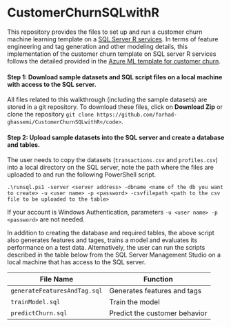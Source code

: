# CustomerChurnSQLwithR
This repository provides the files to set up and run a customer churn machine learning template on a [SQL Server R services](https://msdn.microsoft.com/en-us/library/mt604845.aspx). In terms of feature engineering and tag generation and other modeling details, this implementation of the customer churn template on
SQL server R services follows the detailed provided in the [Azure ML template for customer churn](http://gallery.cortanaanalytics.com/Collection/Retail-Customer-Churn-Prediction-Template-1?share=1).  

#### Step 1: Download sample datasets and SQL script files on a local machine with access to the SQL server.
All files related to this walkthrough (including the sample datasets) are stored in a git repository. To download these files, click on **Download Zip** or clone the repository `git clone https://github.com/farhad-ghassemi/CustomerChurnSQLwithR</code>`.

#### Step 2: Upload sample datasets into the SQL server and create a database and tables.
The user needs to copy the datasets (`transactions.csv` and `profiles.csv`) into a local directory on the SQL server, note the path where the files are uploaded to and run the following PowerShell script.

```
.\runsql.ps1 -server <server address> -dbname <name of the db you want to create> -u <user name> -p <password> -csvfilepath <path to the csv file to be uploaded to the table>
```

If your account is Windows Authentication, parameters `-u <user name> -p <password>` are not needed. 

In addition to creating the database and 
required tables, the above script also generates features and tages, trains a model and evaluates its performance on a test data. Alternatively, the user can run the scripts described in the table below
from the SQL Server Management Studio on a local machine that has access to the SQL server.

|            File Name         |          Function             |
|------------------------------|-------------------------------|
| `generateFeaturesAndTag.sql` | Generates features and tags   |
| `trainModel.sql`             | Train the model               |
| `predictChurn.sql`           | Predict the customer behavior |